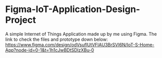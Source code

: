 # Figma-IoT-Application-Design-Project
A simple Internet of Things Application made up by me using Figma.
The link to check the files and prototype down below:
https://www.figma.com/design/odVsuflUtVFIAU3BrSVI6N/IoT-S-Home-App?node-id=0-1&t=1h1cJwBDtSDlzXBu-0
